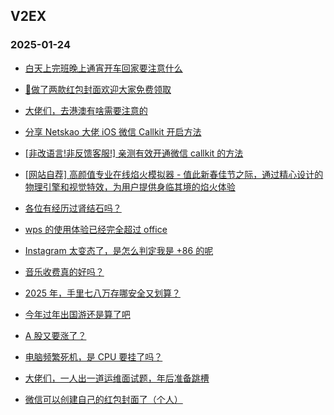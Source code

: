 ## V2EX 
### 2025-01-24

+ [白天上完班晚上通宵开车回家要注意什么](https://www.v2ex.com/t/1107239)

+ [🧧做了两款红包封面欢迎大家免费领取](https://www.v2ex.com/t/1107271)

+ [大佬们，去港澳有啥需要注意的](https://www.v2ex.com/t/1107241)

+ [分享 Netskao 大佬 iOS 微信 Callkit 开启方法](https://www.v2ex.com/t/1107218)

+ [[非改语言!非反馈客服!] 亲测有效开通微信 callkit 的方法](https://www.v2ex.com/t/1107411)

+ [[网站自荐] 高颜值专业在线焰火模拟器 - 值此新春佳节之际，通过精心设计的物理引擎和视觉特效，为用户提供身临其境的焰火体验](https://www.v2ex.com/t/1107312)

+ [各位有经历过肾结石吗？](https://www.v2ex.com/t/1107254)

+ [wps 的使用体验已经完全超过 office](https://www.v2ex.com/t/1107273)

+ [Instagram 太变态了，是怎么判定我是 +86 的呢](https://www.v2ex.com/t/1107303)

+ [音乐收费真的好吗？](https://www.v2ex.com/t/1107468)

+ [2025 年，手里七八万存哪安全又划算？](https://www.v2ex.com/t/1107363)

+ [今年过年出国游还是算了吧](https://www.v2ex.com/t/1107473)

+ [A 股又要涨了？](https://www.v2ex.com/t/1107295)

+ [电脑频繁死机，是 CPU 要挂了吗？](https://www.v2ex.com/t/1107332)

+ [大佬们，一人出一道运维面试题，年后准备跳槽](https://www.v2ex.com/t/1107485)

+ [微信可以创建自己的红包封面了（个人）](https://www.v2ex.com/t/1107475)

